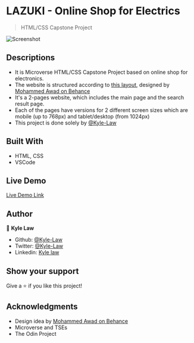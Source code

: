 # LAZUKI - Online Shop for Electrics

> HTML/CSS Capstone Project

![Screenshot](https://user-images.githubusercontent.com/55923773/73589030-c75dee00-450b-11ea-92ae-f2516f1ac79d.png)

## Descriptions
- It is Microverse HTML/CSS Capstone Project based on online shop for electronics.
- The website is structured according to [this layout](https://www.behance.net/gallery/24796463/ZATTIX), designed by [Mohammed Awad on Behance](https://www.behance.net/M_Awad)
- It's a 2-pages website, which includes the main page and the search result page.
- Each of the pages have versions for 2 different screen sizes which are mobile (up to 768px) and tablet/desktop (from 1024px)
- This project is done solely by [@Kyle-Law](https://github.com/Kyle-Law)

## Built With
- HTML, CSS
- VSCode

## Live Demo

[Live Demo Link](https://rawcdn.githack.com/Kyle-Law/newsweek-clone/720dfba9d91b66bdbfd2063f61a616130f1a9dc9/index.html)

## Author

👤 **Kyle Law**

- Github: [@Kyle-Law](https://github.com/Kyle-Law)
- Twitter: [@Kyle-Law](https://twitter.com/ZhunKhing)
- Linkedin: [Kyle law](https://www.linkedin.com/in/kyle-lawzhunkhing/)

## Show your support

Give a ⭐️ if you like this project!

## Acknowledgments

- Design idea by [Mohammed Awad on Behance](https://www.behance.net/M_Awad)
- Microverse and TSEs
- The Odin Project
